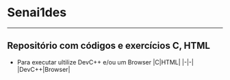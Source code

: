 # Senai1des
---
## Repositório com códigos e exercícios C, HTML
- Para executar ultilize DevC++ e/ou um Browser
|C|HTML|
|-|-|
|DevC++|Browser|
